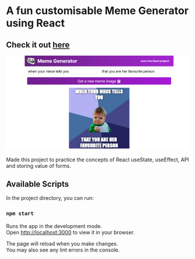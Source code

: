 # A fun customisable Meme Generator using React

## Check it out [here](https://fun-meme-generator.netlify.app/)

![Alt text](/public/images/screenshot.png?raw=true "Screenshot")

Made this project to practice the concepts of React useState, useEffect, API and storing value of forms.

## Available Scripts

In the project directory, you can run:

### `npm start`

Runs the app in the development mode.\
Open [http://localhost:3000](http://localhost:3000) to view it in your browser.

The page will reload when you make changes.\
You may also see any lint errors in the console.
